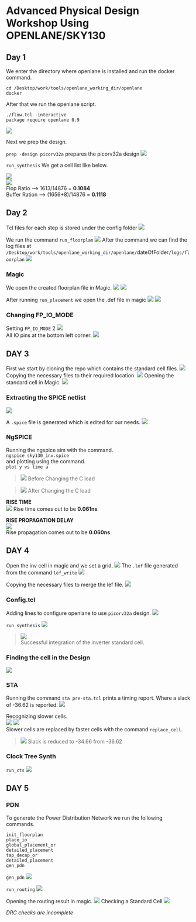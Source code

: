 # Advanced Physical Design Workshop Using OPENLANE/SKY130

## Day 1
We enter the directory where openlane is installed and run the docker command.
``` 
cd /Desktop/work/tools/openlane_working_dir/openlane
docker
```
After that we run the openlane script.
```
./flow.tcl -interactive
package require openlane 0.9
```
![](https://imgur.com/YHyJgjd.png)

Next we prep the design.

```prep -design picorv32a```
prepares the picorv32a design
![](https://imgur.com/qPDwEhD.png)

```run_synthesis```
We get a cell list like below.  

![](https://imgur.com/vxPRTo8.png)  
![](https://imgur.com/y1APzSV.png)  
Flop Ratio --> 1613/14876 = **0.1084**  
Buffer Ration --> (1656+8)/14876 = **0.1118**

## Day 2 
Tcl files for each step is stored under the config folder
![](https://imgur.com/CTYy7sq.png)

We run the command ```run_floorplan```
![](https://imgur.com/0PW4oM1.png)
After the command we can find the log files at ```/Desktop/work/tools/openlane_working_dir/openlane/```dateOfFolder```/logs/floorplan```
![](https://imgur.com/DxrJu0w.png)

### Magic
We open the created floorplan file in Magic.
![](https://imgur.com/SHo97h1.png)
![](https://imgur.com/Xo0N0D0.png)  

After running ```run_placement``` we open the .def file in magic
![](https://imgur.com/hrIyiHy.png)
![](https://imgur.com/cOWFWiX.png)

### Changing FP_IO_MODE
Setting ```FP_IO_MODE``` 2
![](https://imgur.com/BO9Jee4.png)  
All IO pins at the bottom left corner.
![](https://imgur.com/foAzuiC.png)

## DAY 3
First we start by cloning the repo which contains the standard cell files.
![](https://imgur.com/xi1365k.png)
Copying the necessary files to their required location.
![](https://imgur.com/FWvW4nn.png)
Opening the standard cell in Magic.
![](https://imgur.com/4nHmjXz.png)

### Extracting the SPICE netlist

![](https://imgur.com/q6REiNh.png)

A ```.spice``` file is generated which is edited for our needs.
![](https://imgur.com/dhlCu4z.png)

### NgSPICE
Running the ngspice sim with the command.  
```ngspice sky130_inv.spice```  
and plotting using the command.  
```plot y vs time a```  
> ![](https://imgur.com/I2VOfK4.png) Before Changing the C load

> ![](https://imgur.com/d7gfv4Y.png) After Changing the C load

**RISE TIME**  
![](https://imgur.com/ovlagYa.png)
Rise time comes out to be **0.061ns**  
  

**RISE PROPAGATION DELAY**  
![](https://imgur.com/S9u8Jot.png)  
Rise propagation comes out to be **0.060ns**  

## DAY 4
Open the inv cell in magic and we set a grid.
![](https://imgur.com/alZmdjv.png)
The ```.lef``` file generated from the command ```lef_write```
![](https://imgur.com/MvGR66O.png)

Copying the necessary files to merge the lef file.
![](https://imgur.com/pKGkzwf.png)

### Config.tcl
Adding lines to configure openlane to use ```picorv32a``` design.
![](https://imgur.com/4ofyaYb.png)

```run_synthesis```
![](https://imgur.com/Fd8jgFA.png)

> ![](https://imgur.com/wAcwy6p.png)  
Successful integration of the inverter standard cell.  

### Finding the cell in the Design
![](https://imgur.com/GqYerq0.png)

### STA
Running the command ```sta pre-sta.tcl``` prints a timing report. Where a slack of -36.62 is reported. 
![](https://imgur.com/zWErPS2.png)

Recognizing slower cells.  
![](https://imgur.com/dVbb1bP.png)
![](https://imgur.com/2R0ddmM.png)  
Slower cells are replaced by faster cells with the command ```replace_cell```. 
> ![](https://imgur.com/lUxgN8c.png) Slack is reduced to -34.66 from -36.62

### Clock Tree Synth
```run_cts```
![](https://imgur.com/VpTFY3P.png)

## DAY 5
### PDN
To generate the Power Distribution Network we run the following commands.
```
init_floorplan
place_io
global_placement_or
detailed_placement
tap_decap_or
detailed_placement
gen_pdn
```
`gen_pdn`
![](https://imgur.com/Eqi2VNg.png)  

`run_routing`
![](https://imgur.com/5jXV9Cu.png)  

Opening the routing result in magic.
![](https://imgur.com/cF5OCXk.png)
Checking a Standard Cell
![](https://imgur.com/GblYJ6I.png)  

*DRC checks are incomplete*
